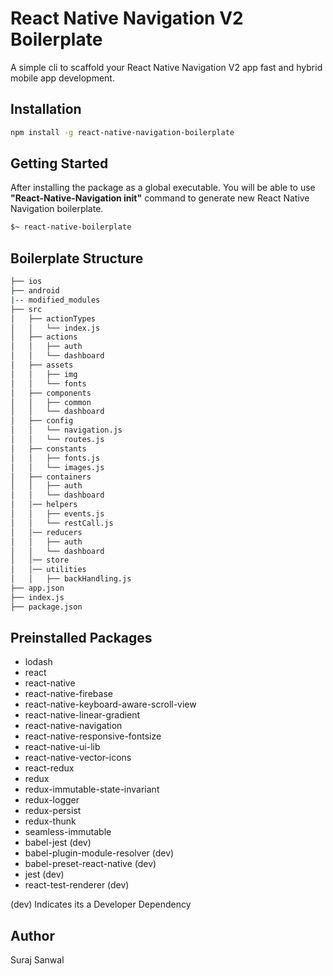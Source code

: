 # React Native Navigation V2 Boilerplate

A simple cli to scaffold your React Native Navigation V2 app fast and hybrid mobile app development. 

## Installation 

```bash
npm install -g react-native-navigation-boilerplate
```

## Getting Started

After installing the package as a global executable. You will be able to use **"React-Native-Navigation init"** command to generate new React Native Navigation boilerplate.

```bash
$~ react-native-boilerplate
```

## Boilerplate Structure

```bash
├── ios
├── android
|-- modified_modules
├── src
│   ├── actionTypes
│   │   └── index.js
│   ├── actions
│   │   ├── auth
│   │   └── dashboard
│   ├── assets
│   │   ├── img
│   │   └── fonts
│   ├── components
│   │   ├── common
│   │   └── dashboard
│   ├── config
│   │   └── navigation.js
│   │   └── routes.js
│   ├── constants
│   │   ├── fonts.js
│   │   └── images.js
│   ├── containers
│   │   ├── auth
│   │   └── dashboard
│   │── helpers
│   │   ├── events.js
│   │   └── restCall.js
│   │── reducers
│   │   ├── auth
│   │   └── dashboard
│   │── store
│   │── utilities
│   │   ├── backHandling.js
├── app.json
├── index.js
├── package.json
```

## Preinstalled Packages

- lodash
- react
- react-native
- react-native-firebase
- react-native-keyboard-aware-scroll-view
- react-native-linear-gradient
- react-native-navigation
- react-native-responsive-fontsize
- react-native-ui-lib
- react-native-vector-icons
- react-redux
- redux
- redux-immutable-state-invariant
- redux-logger
- redux-persist
- redux-thunk
- seamless-immutable
- babel-jest (dev)
- babel-plugin-module-resolver (dev)
- babel-preset-react-native (dev)
- jest (dev)
- react-test-renderer (dev)

(dev) Indicates its a Developer Dependency

## Author 

Suraj Sanwal